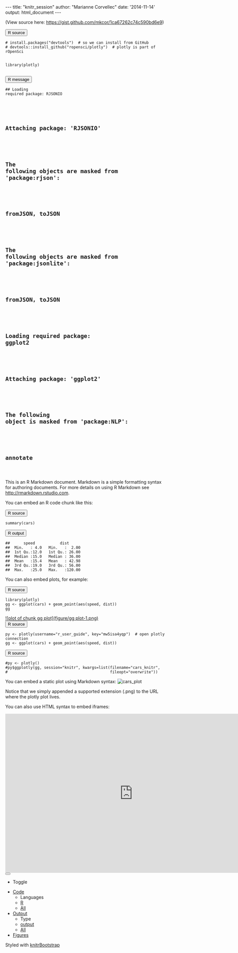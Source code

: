 <div id="wrap"><div class="container"><div class="row row-offcanvas row-offcanvas-right"><div class="contents col-xs-12 col-md-10">---
title: "knitr_session"
author: "Marianne Corvellec"
date: '2014-11-14'
output: html_document
---

(View source here: https://gist.github.com/mkcor/1ca67262c74c590bd6e9)

<div class="row"><button class="source R toggle btn btn-xs btn-primary"><span class="glyphicon glyphicon-chevron-down"></span> R source</button><pre style=""><code class="source r"># install.packages("devtools")  # so we can install from GitHub
# devtools::install_github("ropensci/plotly")  # plotly is part of rOpenSci
 
library(plotly)</code></pre><button class="message R toggle btn btn-xs btn-info"><span class="glyphicon glyphicon-chevron-down"></span> R message</button><pre style=""><code class="message r">## Loading required package: RJSONIO
## 
## Attaching package: 'RJSONIO'
## 
## The following objects are masked from 'package:rjson':
## 
##     fromJSON, toJSON
## 
## The following objects are masked from 'package:jsonlite':
## 
##     fromJSON, toJSON
## 
## Loading required package: ggplot2
## 
## Attaching package: 'ggplot2'
## 
## The following object is masked from 'package:NLP':
## 
##     annotate
</code></pre></div>

This is an R Markdown document. Markdown is a simple formatting syntax for
authoring documents. For more details on using R Markdown see
<http://rmarkdown.rstudio.com>.

You can embed an R code chunk like this:

<div class="row"><button class="source R toggle btn btn-xs btn-primary"><span class="glyphicon glyphicon-chevron-down"></span> R source</button><pre style=""><code class="source r">summary(cars)</code></pre><button class="output R toggle btn btn-xs btn-success"><span class="glyphicon glyphicon-chevron-down"></span> R output</button><pre style=""><code class="output r">##      speed           dist       
##  Min.   : 4.0   Min.   :  2.00  
##  1st Qu.:12.0   1st Qu.: 26.00  
##  Median :15.0   Median : 36.00  
##  Mean   :15.4   Mean   : 42.98  
##  3rd Qu.:19.0   3rd Qu.: 56.00  
##  Max.   :25.0   Max.   :120.00
</code></pre></div>

You can also embed plots, for example:

<div class="row"><button class="source R toggle btn btn-xs btn-primary"><span class="glyphicon glyphicon-chevron-down"></span> R source</button><pre style=""><code class="source r">library(plotly)
gg <- ggplot(cars) + geom_point(aes(speed, dist))
gg</code></pre><div class="row"><div class="col-md-offset-3 col-md-6"><a href="#" class="thumbnail">![plot of chunk gg plot](figure/gg plot-1.png) </a></div></div></div>
<div class="row"><button class="source R toggle btn btn-xs btn-primary"><span class="glyphicon glyphicon-chevron-down"></span> R source</button><pre style=""><code class="source r">py <- plotly(username="r_user_guide", key="mw5isa4yqp")  # open plotly connection
gg <- ggplot(cars) + geom_point(aes(speed, dist))</code></pre></div>


<div class="row"><button class="source R toggle btn btn-xs btn-primary"><span class="glyphicon glyphicon-chevron-down"></span> R source</button><pre style=""><code class="source r">#py <- plotly()
#py$ggplotly(gg, session="knitr", kwargs=list(filename="cars_knitr",
#                                             fileopt="overwrite"))</code></pre></div>

You can embed a static plot using Markdown syntax:
![cars_plot](https://plot.ly/~marianne2/167.png)

Notice that we simply appended a supported extension (.png) to the URL where the
plotly plot lives.

You can also use HTML syntax to embed iframes:
<iframe scrolling='no' seamless='seamless' style='border:none'
src='https://plot.ly/~MattSundquist/2509' width='800' height='500'></iframe></div></div>
<div class="navbar navbar-fixed-bottom navbar-inverse"><div class="container"><div class="navbar-header"><button type="button" class="navbar-toggle" data-toggle="collapse" data-target=".navbar-responsive-collapse"><span class="icon-bar"></span>
<span class="icon-bar"></span>
<span class="icon-bar"></span></button></div>
<div id="bottom-navbar" class="navbar-collapse collapse navbar-responsive-collapse"><ul class="nav navbar-nav navbar-right"><li class="nav"><p class="navbar-text">Toggle</p></li>
<li class="dropup"><a href="#" class="dropdown-toggle" data-toggle="dropdown">Code 
<b class="caret"></b></a>
<ul class="dropdown-menu"><li class="dropdown-header">Languages</li>
<li class="active"><a href="#" class="toggle-global source R" type="source.R">R</a></li>
<li ><a href="#" type="all-source" class="toggle-global">All</a></li></ul></li>
<li class="dropup"><a href="#" class="dropdown-toggle" data-toggle="dropdown">Output
<b class="caret"></b></a>
<ul class="dropdown-menu"><li class="dropdown-header">Type</li>
<li class="active"><a href="#" class="toggle-global output" type="output">output</a></li>
<li ><a href="#" type="all-output" class="toggle-global">All</a></li></ul></li>
<li class="active"><a href="#" type="figure" class="toggle-global">Figures</a></li></ul></div></div></div></div>
<div id="push"></div>
<div id="footer"><div class="container"><p class="text-muted" id="credit">Styled with 
<a href="https://github.com/jimhester/knitrBootstrap">knitrBootstrap</a></p></div></div>
<link rel="stylesheet" id="theme" href="https://netdna.bootstrapcdn.com/bootstrap/3.0.0/css/bootstrap.min.css" media="screen"></link><link rel="stylesheet" id="highlight" href="https://cdnjs.cloudflare.com/ajax/libs/highlight.js/7.3/styles/default.min.css" media="screen"></link></div>

